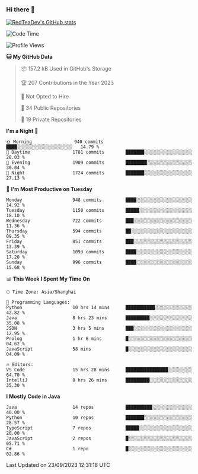 ### Hi there 👋

<!--
**RedTeaDev/RedTeaDev** is a ✨ _special_ ✨ repository because its `README.md` (this file) appears on your GitHub profile.

Here are some ideas to get you started:

- 🔭 I’m currently working on ...
- 🌱 I’m currently learning ...
- 👯 I’m looking to collaborate on ...
- 🤔 I’m looking for help with ...
- 💬 Ask me about ...
- 📫 How to reach me: ...
- 😄 Pronouns: ...
- ⚡ Fun fact: ...
-->

<!--
[![wakatime](https://wakatime.com/badge/user/6b101ed0-04c0-4490-9283-eb61f2efff96.svg)](https://wakatime.com/@6b101ed0-04c0-4490-9283-eb61f2efff96)
!-->

[![RedTeaDev's GitHub stats](https://github-readme-stats.vercel.app/api?username=RedTeaDev)](https://github.com/anuraghazra/github-readme-stats)
<!--
[![willianrod's wakatime stats](https://github-readme-stats.vercel.app/api/wakatime?username=RedTeaDev)](https://github.com/anuraghazra/github-readme-stats)
!-->
<!--START_SECTION:waka-->
![Code Time](http://img.shields.io/badge/Code%20Time-1%2C668%20hrs%2026%20mins-blue)

![Profile Views](http://img.shields.io/badge/Profile%20Views-0-blue)

**🐱 My GitHub Data** 

> 📦 157.2 kB Used in GitHub's Storage 
 > 
> 🏆 207 Contributions in the Year 2023
 > 
> 🚫 Not Opted to Hire
 > 
> 📜 34 Public Repositories 
 > 
> 🔑 19 Private Repositories 
 > 
**I'm a Night 🦉** 

```text
🌞 Morning                940 commits         ████░░░░░░░░░░░░░░░░░░░░░   14.79 % 
🌆 Daytime                1781 commits        ███████░░░░░░░░░░░░░░░░░░   28.03 % 
🌃 Evening                1909 commits        ████████░░░░░░░░░░░░░░░░░   30.04 % 
🌙 Night                  1724 commits        ███████░░░░░░░░░░░░░░░░░░   27.13 % 
```
📅 **I'm Most Productive on Tuesday** 

```text
Monday                   948 commits         ████░░░░░░░░░░░░░░░░░░░░░   14.92 % 
Tuesday                  1150 commits        █████░░░░░░░░░░░░░░░░░░░░   18.10 % 
Wednesday                722 commits         ███░░░░░░░░░░░░░░░░░░░░░░   11.36 % 
Thursday                 594 commits         ██░░░░░░░░░░░░░░░░░░░░░░░   09.35 % 
Friday                   851 commits         ███░░░░░░░░░░░░░░░░░░░░░░   13.39 % 
Saturday                 1093 commits        ████░░░░░░░░░░░░░░░░░░░░░   17.20 % 
Sunday                   996 commits         ████░░░░░░░░░░░░░░░░░░░░░   15.68 % 
```


📊 **This Week I Spent My Time On** 

```text
🕑︎ Time Zone: Asia/Shanghai

💬 Programming Languages: 
Python                   10 hrs 14 mins      ███████████░░░░░░░░░░░░░░   42.82 % 
Java                     8 hrs 23 mins       █████████░░░░░░░░░░░░░░░░   35.08 % 
JSON                     3 hrs 5 mins        ███░░░░░░░░░░░░░░░░░░░░░░   12.95 % 
Prolog                   1 hr 6 mins         █░░░░░░░░░░░░░░░░░░░░░░░░   04.62 % 
JavaScript               58 mins             █░░░░░░░░░░░░░░░░░░░░░░░░   04.09 % 

🔥 Editors: 
VS Code                  15 hrs 28 mins      ████████████████░░░░░░░░░   64.70 % 
IntelliJ                 8 hrs 26 mins       █████████░░░░░░░░░░░░░░░░   35.30 % 
```

**I Mostly Code in Java** 

```text
Java                     14 repos            ██████████░░░░░░░░░░░░░░░   40.00 % 
Python                   10 repos            ███████░░░░░░░░░░░░░░░░░░   28.57 % 
TypeScript               7 repos             █████░░░░░░░░░░░░░░░░░░░░   20.00 % 
JavaScript               2 repos             █░░░░░░░░░░░░░░░░░░░░░░░░   05.71 % 
C#                       1 repo              █░░░░░░░░░░░░░░░░░░░░░░░░   02.86 % 
```




 Last Updated on 23/09/2023 12:31:18 UTC
<!--END_SECTION:waka-->


